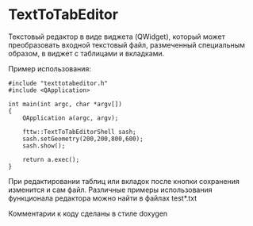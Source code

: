 # TextToTabEditor

Текстовый редактор в виде виджета (QWidget), который может преобразовать входной текстовый файл,
размеченный специальным образом, в виджет с таблицами и вкладками.

Пример использования:

```
#include "texttotabeditor.h"
#include <QApplication>

int main(int argc, char *argv[])
{
	QApplication a(argc, argv);

	fttw::TextToTabEditorShell sash;
	sash.setGeometry(200,200,800,600);
	sash.show();

	return a.exec();
}
```

При редактировании таблиц или вкладок после кнопки сохранения изменится и сам файл.
Различные примеры использования функционала редактора можно найти в файлах test*.txt

Комментарии к коду сделаны в стиле doxygen
